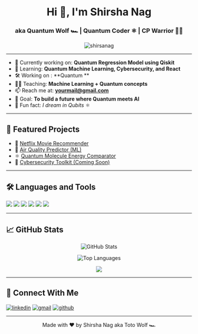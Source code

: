 

<h1 align="center">Hi 👋, I'm Shirsha Nag</h1>
<h3 align="center">aka Quantum Wolf 🏎️ | Quantum Coder ⚛️ | CP Warrior 👨‍💻</h3>

<p align="center">
  <img src="dp_git.jpeg" alt="shirsanag" />
</p>

---

- 🔭 Currently working on: **Quantum Regression Model using Qiskit**
- 🧠 Learning: **Quantum Machine Learning, Cybersecurity, and React**
- 🛠️ Working on : **Quantum **
- 👨‍🏫 Teaching: **Machine Learning + Quantum concepts**
- 📫 Reach me at: **yourmail@gmail.com**
- 🎯 Goal: **To build a future where Quantum meets AI**
- 🧪 Fun fact: *I dream in Qubits* ⚛️

---

## 🚀 Featured Projects

- 🎥 [Netflix Movie Recommender](https://github.com/yourrepo)
- 🌱 [Air Quality Predictor (ML)](https://github.com/yourrepo)
- ⚛️ [Quantum Molecule Energy Comparator](https://github.com/yourrepo)
- 🔐 [Cybersecurity Toolkit (Coming Soon)](https://github.com/yourrepo)

---

## 🛠️ Languages and Tools

<p align="left">
  <img src="https://img.shields.io/badge/-Python-3776AB?style=flat&logo=python&logoColor=white"/>
  <img src="https://img.shields.io/badge/-Qiskit-000000?style=flat&logo=IBM&logoColor=white"/>
  <img src="https://img.shields.io/badge/-React-20232A?style=flat&logo=react"/>
  <img src="https://img.shields.io/badge/-MongoDB-47A248?style=flat&logo=mongodb&logoColor=white"/>
  <img src="https://img.shields.io/badge/-C%2B%2B-00599C?style=flat&logo=c%2B%2B&logoColor=white"/>
  <img src="https://img.shields.io/badge/-Git-000000?style=flat&logo=git"/>
</p>

---

## 📈 GitHub Stats

<p align="center">
  <img src="https://github-readme-stats.vercel.app/api?username=shirsanag&show_icons=true&theme=radical" alt="GitHub Stats" />
</p>

<p align="center">
  <img src="https://github-readme-stats.vercel.app/api/top-langs/?username=shirsanag&layout=compact&theme=radical" alt="Top Languages" />
</p>

<p align="center">
  <img src="https://streak-stats.demolab.com?user=shirsanag&theme=radical&date_format=M%20j%5B%2C%20Y%5D" />
</p>

---

## 🔗 Connect With Me

<p align="left">
  <a href="https://www.linkedin.com/in/shirsha-nag-b4aa87219/" target="blank"><img align="center" src="https://img.shields.io/badge/-LinkedIn-blue?style=flat-square&logo=linkedin" alt="linkedin" /></a>
  <a href="15shirsha@gmail.com"><img align="center" src="https://img.shields.io/badge/-Gmail-red?style=flat-square&logo=gmail&logoColor=white" alt="gmail" /></a>
  <a href="https://github.com/shirshanag" target="blank"><img align="center" src="https://img.shields.io/badge/-GitHub-000?style=flat-square&logo=github" alt="github" /></a>
</p>

---

<p align="center">Made with ❤️ by Shirsha Nag aka Toto Wolf 🏎️</p>

